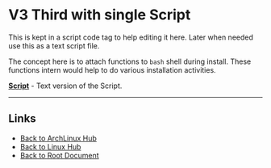 # V3 Third with single Script

This is kept in a script code tag to help editing it here.
Later when needed use this as a text script file.

The concept here is to attach functions to `bash` shell during install.
These functions intern would help to do various installation activities.

**[Script](./ArchLinux-install-v3-script.txt)** - Text version of the Script.

----
<!-- Footer Begins Here -->
## Links

- [Back to ArchLinux Hub](./README.md)
- [Back to Linux Hub](../README.md)
- [Back to Root Document](../../README.md)
